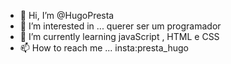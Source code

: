 - 👋 Hi, I’m @HugoPresta  
- 👀 I’m interested in ... querer ser um programador
- 🌱 I’m currently learning  javaScript , HTML e CSS
- 📫 How to reach me ...
insta:presta_hugo
<!---
HugoPresta/HugoPresta is a ✨ special ✨ repository because its `README.md` (this file) appears on your GitHub profile.
You can click the Preview link to take a look at your changes.
--->
